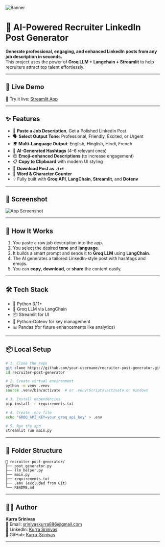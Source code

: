 ![Banner](https://github.com/Kurra-Srinivas/linkedin-post-generator/raw/main/banner.png)

# 🚀 AI-Powered Recruiter LinkedIn Post Generator

**Generate professional, engaging, and enhanced LinkedIn posts from any job description in seconds.**  
This project uses the power of **Groq LLM + Langchain + Streamlit** to help recruiters attract top talent effortlessly.

---
## 🌟 Live Demo

🧪 Try it live: [Streamlit App](https://your-deployment-link.streamlit.app)  

---
## ✨ Features

- 📝 **Paste a Job Description**, Get a Polished LinkedIn Post
- 🗣️ **Select Output Tone**: Professional, Friendly, Excited, or Urgent
- 🌍 **Multi-Language Output**: English, Hinglish, Hindi, French
- 🤖 **AI-Generated Hashtags** (4–6 relevant ones)
- 😊 **Emoji-enhanced Descriptions** (to increase engagement)
- 📋 **Copy to Clipboard** with modern UI styling
- 📄 **Download Post as `.txt`**
- 🔢 **Word & Character Counter**
- 💡 Fully built with **Groq API**, **LangChain**, **Streamlit**, and **Dotenv**

---
## 📸 Screenshot

![App Screenshot](https://github.com/Kurra-Srinivas/linkedin-post-generator/blob/main/app%20screenshot.png)

---
## 🧠 How It Works

1. You paste a raw job description into the app.
2. You select the desired **tone** and **language**.
3. It builds a smart prompt and sends it to **Groq LLM** using **LangChain**.
4. The AI generates a tailored LinkedIn-style post with hashtags and emojis.
5. You can **copy**, **download**, or **share** the content easily.

---
## 🛠️ Tech Stack

- 🐍 Python 3.11+
- 🧠 Groq LLM via LangChain
- 📦 Streamlit for UI
- 📄 Python-Dotenv for key management
- 📊 Pandas (for future enhancements like analytics)

---
## 📦 Local Setup

```bash
# 1. Clone the repo
git clone https://github.com/your-username/recruiter-post-generator.git
cd recruiter-post-generator

# 2. Create virtual environment
python -m venv .venv
source .venv/bin/activate  # or .venv\Scripts\activate on Windows

# 3. Install dependencies
pip install -r requirements.txt

# 4. Create .env file
echo "GROQ_API_KEY=your_groq_api_key" > .env

# 5. Run the app
streamlit run main.py
```

---
## 📂 Folder Structure

```
📁 recruiter-post-generator/
├── post_generator.py
├── llm_helper.py
├── main.py
├── requirements.txt
├── .env (excluded from Git)
└── README.md
```

---
## 👨‍💻 Author

**Kurra Srinivas**  
📧 Email: [srinivaskurra886@gmail.com](mailto:srinivaskurra886@gmail.com)  
🔗 LinkedIn: [Kurra Srinivas](https://www.linkedin.com/in/kurra-srinivas-31727420b/)  
🐙 GitHub: [Kurra-Srinivas](https://github.com/Kurra-Srinivas)

---